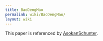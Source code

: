 ```yaml
---
title: BaoDengMao
permalink: wiki/BaoDengMao/
layout: wiki
---
```


This paper is referenced by [AsokanSchunter](/SXP/wiki/AsokanSchunter "wikilink").
